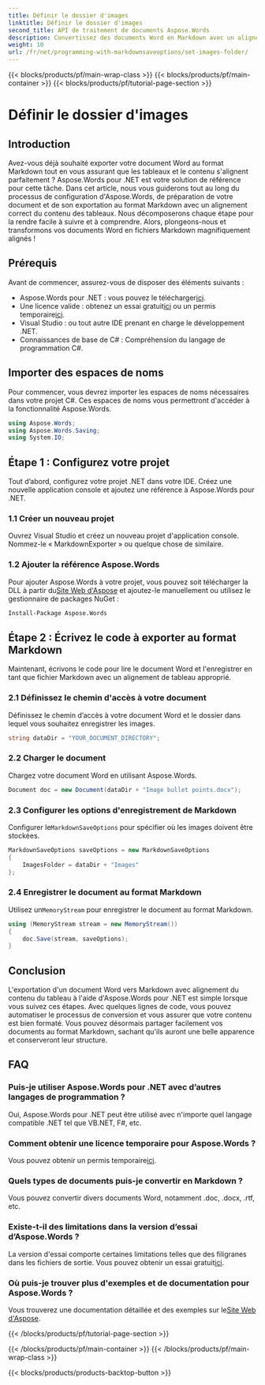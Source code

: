 ```yaml
---
title: Définir le dossier d'images
linktitle: Définir le dossier d'images
second_title: API de traitement de documents Aspose.Words
description: Convertissez des documents Word en Markdown avec un alignement de tableau approprié à l'aide d'Aspose.Words pour .NET. Suivez notre guide détaillé pour des résultats parfaits.
weight: 10
url: /fr/net/programming-with-markdownsaveoptions/set-images-folder/
---
```


{{< blocks/products/pf/main-wrap-class >}}
{{< blocks/products/pf/main-container >}}
{{< blocks/products/pf/tutorial-page-section >}}

# Définir le dossier d'images

## Introduction

Avez-vous déjà souhaité exporter votre document Word au format Markdown tout en vous assurant que les tableaux et le contenu s'alignent parfaitement ? Aspose.Words pour .NET est votre solution de référence pour cette tâche. Dans cet article, nous vous guiderons tout au long du processus de configuration d'Aspose.Words, de préparation de votre document et de son exportation au format Markdown avec un alignement correct du contenu des tableaux. Nous décomposerons chaque étape pour la rendre facile à suivre et à comprendre. Alors, plongeons-nous et transformons vos documents Word en fichiers Markdown magnifiquement alignés !

## Prérequis

Avant de commencer, assurez-vous de disposer des éléments suivants :

-  Aspose.Words pour .NET : vous pouvez le télécharger[ici](https://releases.aspose.com/words/net/).
-  Une licence valide : obtenez un essai gratuit[ici](https://releases.aspose.com/) ou un permis temporaire[ici](https://purchase.aspose.com/temporary-license/).
- Visual Studio : ou tout autre IDE prenant en charge le développement .NET.
- Connaissances de base de C# : Compréhension du langage de programmation C#.

## Importer des espaces de noms

Pour commencer, vous devrez importer les espaces de noms nécessaires dans votre projet C#. Ces espaces de noms vous permettront d'accéder à la fonctionnalité Aspose.Words.

```csharp
using Aspose.Words;
using Aspose.Words.Saving;
using System.IO;
```

## Étape 1 : Configurez votre projet

Tout d’abord, configurez votre projet .NET dans votre IDE. Créez une nouvelle application console et ajoutez une référence à Aspose.Words pour .NET.

### 1.1 Créer un nouveau projet

Ouvrez Visual Studio et créez un nouveau projet d'application console. Nommez-le « MarkdownExporter » ou quelque chose de similaire.

### 1.2 Ajouter la référence Aspose.Words

 Pour ajouter Aspose.Words à votre projet, vous pouvez soit télécharger la DLL à partir du[Site Web d'Aspose](https://releases.aspose.com/words/net/) et ajoutez-le manuellement ou utilisez le gestionnaire de packages NuGet :

```bash
Install-Package Aspose.Words
```

## Étape 2 : Écrivez le code à exporter au format Markdown

Maintenant, écrivons le code pour lire le document Word et l'enregistrer en tant que fichier Markdown avec un alignement de tableau approprié.

### 2.1 Définissez le chemin d'accès à votre document

Définissez le chemin d’accès à votre document Word et le dossier dans lequel vous souhaitez enregistrer les images.

```csharp
string dataDir = "YOUR_DOCUMENT_DIRECTORY";
```

### 2.2 Charger le document

Chargez votre document Word en utilisant Aspose.Words.

```csharp
Document doc = new Document(dataDir + "Image bullet points.docx");
```

### 2.3 Configurer les options d'enregistrement de Markdown

 Configurer le`MarkdownSaveOptions` pour spécifier où les images doivent être stockées.

```csharp
MarkdownSaveOptions saveOptions = new MarkdownSaveOptions
{
    ImagesFolder = dataDir + "Images"
};
```

### 2.4 Enregistrer le document au format Markdown

 Utilisez un`MemoryStream` pour enregistrer le document au format Markdown.

```csharp
using (MemoryStream stream = new MemoryStream())
{
    doc.Save(stream, saveOptions);
}
```

## Conclusion

L'exportation d'un document Word vers Markdown avec alignement du contenu du tableau à l'aide d'Aspose.Words pour .NET est simple lorsque vous suivez ces étapes. Avec quelques lignes de code, vous pouvez automatiser le processus de conversion et vous assurer que votre contenu est bien formaté. Vous pouvez désormais partager facilement vos documents au format Markdown, sachant qu'ils auront une belle apparence et conserveront leur structure.

## FAQ

### Puis-je utiliser Aspose.Words pour .NET avec d’autres langages de programmation ?

Oui, Aspose.Words pour .NET peut être utilisé avec n'importe quel langage compatible .NET tel que VB.NET, F#, etc.

### Comment obtenir une licence temporaire pour Aspose.Words ?

Vous pouvez obtenir un permis temporaire[ici](https://purchase.aspose.com/temporary-license/).

### Quels types de documents puis-je convertir en Markdown ?

Vous pouvez convertir divers documents Word, notamment .doc, .docx, .rtf, etc.

### Existe-t-il des limitations dans la version d’essai d’Aspose.Words ?

La version d'essai comporte certaines limitations telles que des filigranes dans les fichiers de sortie. Vous pouvez obtenir un essai gratuit[ici](https://releases.aspose.com/).

### Où puis-je trouver plus d'exemples et de documentation pour Aspose.Words ?

 Vous trouverez une documentation détaillée et des exemples sur le[Site Web d'Aspose](https://reference.aspose.com/words/net/).

{{< /blocks/products/pf/tutorial-page-section >}}

{{< /blocks/products/pf/main-container >}}
{{< /blocks/products/pf/main-wrap-class >}}

{{< blocks/products/products-backtop-button >}}
